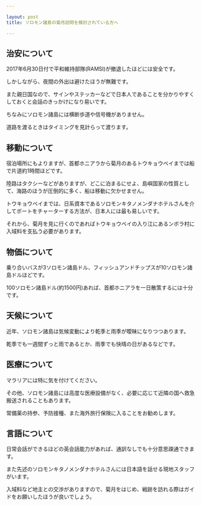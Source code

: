 ```yaml
---

layout: post
title: ソロモン諸島の菊月訪問を検討されている方へ

---
```


## 治安について

2017年6月30日付で平和維持部隊(RAMSI)が撤退したほどには安全です。

しかしながら、夜間の外出は避けたほうが無難です。

また親日国なので、サインやステッカーなどで日本人であることを分かりやすくしておくと会話のきっかけになり易いです。

ちなみにソロモン諸島には横断歩道や信号機がありません。

道路を渡るときはタイミングを見計らって渡ります。

## 移動について

宿泊場所にもよりますが、首都ホニアラから菊月のあるトウキョウベイまでは船で片道約1時間ほどです。

陸路はタクシーなどがありますが、どこに泊まるにせよ、島嶼国家の性質として、海路のほうが圧倒的に多く、船は移動に欠かせません。

トウキョウベイまでは、日系資本であるソロモンキタノメンダナホテルさんを介してボートをチャーターする方法が、日本人には最も易しいです。

それから、菊月を見に行くのであればトウキョウベイの入り江にあるンボラ村に入域料を支払う必要があります。

## 物価について

乗り合いバスが3ソロモン諸島ドル、フィッシュアンドチップスが10ソロモン諸島ドルほどです。

100ソロモン諸島ドル(約1500円)あれば、首都ホニアラを一日散策するには十分です。

## 天候について

近年、ソロモン諸島は気候変動により乾季と雨季が曖昧になりつつあります。

乾季でも一週間ずっと雨であるとか、雨季でも快晴の日があるなどです。

## 医療について

マラリアには特に気を付けてください。

その他、ソロモン諸島には高度な医療設備がなく、必要に応じて近隣の国へ救急搬送されることもあります。

常備薬の持参、予防接種、また海外旅行保険に入ることをお勧めします。

## 言語について

日常会話ができるほどの英会話能力があれば、通訳なしでも十分意思疎通できます。

また先述のソロモンキタノメンダナホテルさんには日本語を話せる現地スタッフがいます。

入域料など地主との交渉がありますので、菊月をはじめ、戦跡を訪れる際はガイドをお願いしたほうが良いでしょう。

